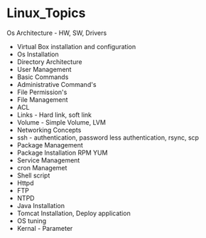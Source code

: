 # Linux_Topics
Os Architecture - HW, SW, Drivers
- Virtual Box installation and configuration
- Os Installation
- Directory Architecture
- User Management
- Basic Commands
- Administrative Command's
- File Permission's
- File Management
- ACL
- Links - Hard link, soft link 
- Volume - Simple Volume, LVM
- Networking Concepts
- ssh - authentication, password less authentication, rsync, scp
- Package Management 
- Package Installation RPM YUM
- Service Management 
- cron Managemet 
- Shell script
- Httpd
- FTP
- NTPD
- Java Installation 
- Tomcat Installation, Deploy application
- OS tuning 
- Kernal - Parameter
